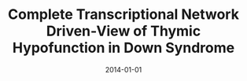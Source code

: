 ---
title: "Complete Transcriptional Network Driven-View of Thymic Hypofunction in Down Syndrome"
collection: publications
permalink: /publication/2014-moreira2014complete
authors: "C. A. Moreira-Filho, S. Y. Bando, F. B. Bertonha, L. R. Fereira, F. N. Silva, L. da F. Costa, M. S. Grassi, M. Carneiro-Sampaio"
date: 2014-01-01
venue: '<i>Journal of Clinical Immunology<\i>, v. 34, n. 3, p. 363--363'
bibtex: "moreira2014complete.bib"
---